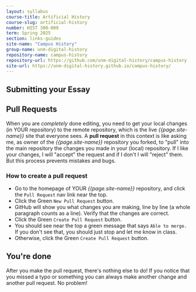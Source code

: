 ```yaml
---
layout: syllabus
course-title: Artificial History
course-slug: artificial-history
number: HIST 300-009
term: Spring 2025
section: links-guides
site-name: "Campus History"
group-name: unm-digital-history
repository-name: campus-history
repository-url: https://github.com/unm-digital-history/campus-history
site-url: https://unm-digital-history.github.io/campus-history/
---
```


## Submitting your Essay

## Pull Requests
When you are *completely* done editing, you need to get your local changes (in YOUR repository) to the remote repository, which is the live _{{page.site-name}}_ site that everyone sees. A **pull request** in this context is like asking me, as owner of the _{{page.site-name}}_ repository you forked, to "pull" into the main repository the changes you made in your (local) repository. If I like your changes, I will "accept" the request and if I don't I will "reject" them. But this process prevents mistakes and bugs.

### How to create a pull request
- Go to the homepage of YOUR _{{page.site-name}}_ repository, and click the `Pull Request` nav link near the top.
- Click the Green `New Pull Request` button.
- GitHub will show you what changes you are making, line by line (a whole paragraph counts as a line). Verify that the changes are correct.
- Click the Green `Create Pull Request` button.
- You should see near the top a green message that says `Able to merge.` If you don't see that, you should just stop and let me know in class.
- Otherwise, click the Green `Create Pull Request` button.


## You're done
After you make the pull request, there's nothing else to do! If you notice that you missed a typo or something you can always make another change and another pull request. No problem!
